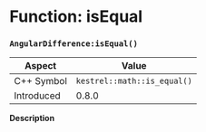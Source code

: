 
# Function: isEqual
### `AngularDifference:isEqual()`

| Aspect | Value |
| --- | --- |
| C++ Symbol | `kestrel::math::is_equal()` |
| Introduced | 0.8.0 |

**Description**


